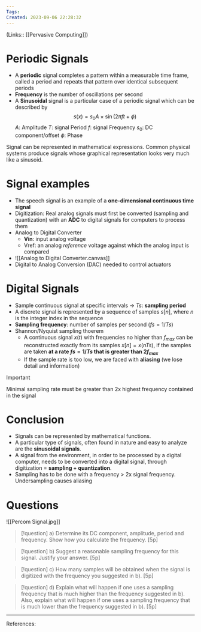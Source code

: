 ```yaml
---
Tags: 
Created: 2023-09-06 22:28:32
---
```

(Links:: [[Pervasive Computing]])
# Periodic Signals
- A **periodic** signal completes a pattern within a measurable time frame, called a period and repeats that pattern over identical subsequent periods
- **Frequency** is the number of oscillations per second
- A **Sinusoidal** signal is a particular case of a periodic signal which can be described by $$s(x) = s_0 A\times \sin(2\pi ft+\phi)$$
  $A$: Amplitude
  $T$: signal Period
  $f$: signal Frequency
  $s_0$: DC component/offset
  $\phi$: Phase

Signal can be represented in mathematical expressions. Common physical systems produce signals whose graphical representation looks very much like a sinusoid.
# Signal examples
- The speech signal is an example of a **one-dimensional continuous time signal**
- Digitization: Real analog signals must first be converted (sampling and quantization) with an **ADC** to digital signals for computers to process them
- Analog to Digital Converter
	- **Vin**: input analog voltage
	- Vref: an analog *reference* voltage against which the analog input is compared
- ![[Analog to Digital Converter.canvas]]
- Digital to Analog Conversion (DAC) needed to control actuators
# Digital Signals
- Sample continuous signal at specific intervals -> $Ts$: **sampling period**
- A discrete signal is represented by a sequence of samples $s[n]$, where $n$ is the integer index in the sequence
- **Sampling frequency**: number of samples per second ($fs=1/Ts$)
- Shannon/Nyquist sampling thoerem
	- A continuous signal $x(t)$ with frequencies no higher than $f_{max}$ can be reconstructed exactly from its samples $x[n]=x(nTs)$, if the samples are taken **at a rate $fs=1/Ts$ that is greater than $2 f_{max}$**
	- If the sample rate is too low, we are faced with **aliasing** (we lose detail and information)

> [!important]
> Minimal sampling rate must be greater than 2x highest frequency contained in the signal
# Conclusion
- Signals can be represented by mathematical functions.
- A particular type of signals, often found in nature and easy to analyze are the **sinusoidal signals**.
- A signal from the environment, in order to be processed by a digital computer, needs to be converted into a digital signal, through digitization = **sampling + quantization**.
- Sampling has to be done with a frequency > 2x signal frequency. Undersampling causes aliasing
# Questions
![[Percom Signal.jpg]]
> [!question] a) Determine its DC component, amplitude, period and frequency. Show how you calculate the frequency. [5p]

> [!question] b) Suggest a reasonable sampling frequency for this signal. Justify your answer. [5p]

> [!question] c) How many samples will be obtained when the signal is digitized with the frequency you suggested in b). [5p]

> [!question] d) Explain what will happen if one uses a sampling frequency that is much higher than the frequency suggested in b). Also, explain what will happen if one uses a sampling frequency that is much lower than the frequency suggested in b). [5p]

---
References: